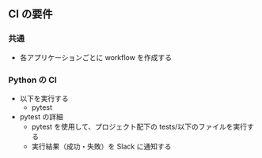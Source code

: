 ## CI の要件

### 共通

- 各アプリケーションごとに workflow を作成する

### Python の CI

- 以下を実行する
  - pytest
- pytest の詳細
  - pytest を使用して、プロジェクト配下の tests/以下のファイルを実行する
  - 実行結果（成功・失敗）を Slack に通知する
